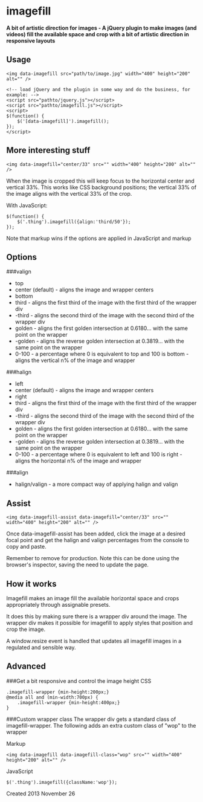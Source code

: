 imagefill
=========

**A bit of artistic direction for images - A jQuery plugin to make images (and videos) fill the available space and crop with a bit of artistic direction in responsive layouts**  



Usage
-----
```
<img data-imagefill src="path/to/image.jpg" width="400" height="200" alt="" />

<!-- load jQuery and the plugin in some way and do the business, for example: -->
<script src="pathto/jquery.js"></script>
<script src="pathto/imagefill.js"></script>
<script>
$(function() {
    $('[data-imagefill]').imagefill();
});
</script>
```




More interesting stuff
----------------------

```
<img data-imagefill="center/33" src="" width="400" height="200" alt="" />
```
When the image is cropped this will keep focus to the horizontal center and vertical 33%. This works like CSS background positions; the vertical 33% of the image aligns with the vertical 33% of the crop.

With JavaScript:
```
$(function() {
    $('.thing').imagefill({align:'third/50'});    
});
```

Note that markup wins if the options are applied in JavaScript and markup



Options
-------

###valign
* top
* center (default) - aligns the image and wrapper centers
* bottom
* third - aligns the first third of the image with the first third of the wrapper div
* -third - aligns the second third of the image with the second third of the wrapper div
* golden - aligns the first golden intersection at 0.6180... with the same point on the wrapper
* -golden - aligns the reverse golden intersection at 0.3819... with the same point on the wrapper
* 0-100 - a percentage where 0 is equivalent to top and 100 is bottom - aligns the vertical n% of the image and wrapper

###halign
* left
* center (default) - aligns the image and wrapper centers
* right
* third - aligns the first third of the image with the first third of the wrapper div
* -third - aligns the second third of the image with the second third of the wrapper div
* golden - aligns the first golden intersection at 0.6180... with the same point on the wrapper
* -golden - aligns the reverse golden intersection at 0.3819... with the same point on the wrapper
* 0-100 - a percentage where 0 is equivalent to left and 100 is right - aligns the horizontal n% of the image and wrapper

###align
* halign/valign - a more compact way of applying halign and valign


Assist
------
```
<img data-imagefill-assist data-imagefill="center/33" src="" width="400" height="200" alt="" />
```
Once data-imagefill-assist has been added, click the image at a desired focal point and get the halign and valign percentages from the console to copy and paste.

Remember to remove for production. Note this can be done using the browser's inspector, saving the need to update the page.

How it works
------------
Imagefill makes an image fill the available horizontal space and crops appropriately through assignable presets.

It does this by making sure there is a wrapper div around the image. The wrapper div makes it possible for imagefill to apply styles that position and crop the image.

A window.resize event is handled that updates all imagefill images in a regulated and sensible way.





Advanced
--------



###Get a bit responsive and control the image height
CSS
```
.imagefill-wrapper {min-height:200px;}
@media all and (min-width:700px) {
    .imagefill-wrapper {min-height:400px;}
}
```

    
###Custom wrapper class
The wrapper div gets a standard class of imagefill-wrapper. The following adds an extra custom class of "wop" to the wrapper

Markup
```
<img data-imagefill data-imagefill-class="wop" src="" width="400" height="200" alt="" />
```

JavaScript
```
$('.thing').imagefill({className:'wop'});
```

Created 2013 November 26
